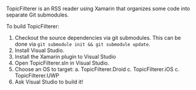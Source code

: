 TopicFilterer is an RSS reader using Xamarin that organizes some code into separate Git submodules.

To build TopicFilterer:

1. Checkout the source dependencies via git submodules.
   This can be done via `git submodule init && git submodule update`.
2. Install Visual Studio.
3. Install the Xamarin plugin to Visual Studio
4. Open TopicFilterer.sln in Visual Studio.
5. Choose an OS to target:
  a. TopicFilterer.Droid
  c. TopicFilterer.iOS
  c. TopicFilterer.UWP
6. Ask Visual Studio to build it!

